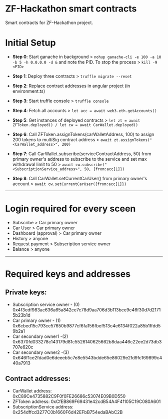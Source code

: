 # ZF-Hackathon smart contracts

Smart contracts for ZF-Hackathon project.

# Initial Setup

- **Step 0**: Start ganache in background > `nohup ganache-cli -e 100 -a 10 -b 5 -h 0.0.0.0 -d &` and note the PID. To stop the process > `kill -9 <PID>`

- **Step 1**: Deploy three contracts > `truffle migrate --reset`

- **Step 2**: Replace contract addresses in angular project (in environment.ts)

- **Step 3**: Start truffle console > `truffle console`

- **Step 4**: Fetch all accounts > `let acc = await web3.eth.getAccounts()`

- **Step 5**: Get instances of deployed contracts > `let zt = await ZFToken.deployed() / let cw = await CarWallet.deployed()`

- **Step 6**: Call ZFToken.assignTokens(carWalletAddress, 100) to assign 200 tokens to multiSig contract address > `await zt.assignTokens("<CarWallet_address>", 200)`

- **Step 7**: Call CarWallet.subscribe(serviceContractAddress, 50) from primary owner's address to subscribe to the service and set max withdrawal limit to 50 > `await cw.subscribe("<SubscriptionService_address>", 50, {from:acc[1]})`

- **Step 8**: Call CarWallet.setCurrentCarUser() from primary owner's account > `await cw.setCurrentCarUser({from:acc[1]})`

---

# Login required for every sceen

- Subscribe > Car primary owner
- Car User > Car primary owner
- Dashboard (approval) > Car primary owner
- History > anyone
- Request payment > Subscription service owner
- Balance > anyone
---

# Required keys and addresses

## Private keys:
- Subscription service owner - (0) 0x4f3edf983ac636a65a842ce7c78d9aa706d3b113bce9c46f30d7d21715b23b1d
- Car primary owner - (1) 0x6cbed15c793ce57650b9877cf6fa156fbef513c4e6134f022a85b1ffdd59b2a1
- Car secondary owner1 -(2) 0x6370fd033278c143179d81c5526140625662b8daa446c22ee2d73db3707e620c
- Car secondary owner2 -(3) 0x646f1ce2fdad0e6deeeb5c7e8e5543bdde65e86029e2fd9fc169899c440a7913

## Contract addresses:
- CarWallet address: 0xC89Ce4735882C9F0f0FE26686c53074E09B0D550
- ZFToken address: 0xCfEB869F69431e42cdB54A4F4f105C19C080A601
- SubscriptionService address: 0x254dffcd3277C0b1660F6d42EFbB754edaBAbC2B
